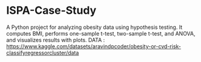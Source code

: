 # ISPA-Case-Study
A Python project for analyzing obesity data using hypothesis testing. It computes BMI, performs one-sample t-test, two-sample t-test, and ANOVA, and visualizes results with plots.
DATA : https://www.kaggle.com/datasets/aravindpcoder/obesity-or-cvd-risk-classifyregressorcluster/data
